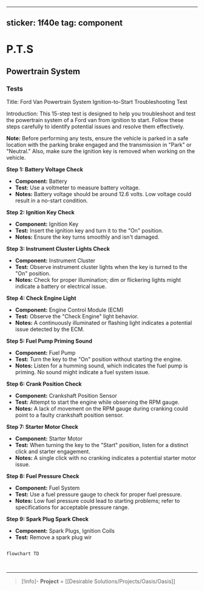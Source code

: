 

---
sticker: 1f40e
tag: component
---


# P.T.S
## Powertrain System


### Tests
Title: Ford Van Powertrain System Ignition-to-Start Troubleshooting Test

Introduction: This 15-step test is designed to help you troubleshoot and test the powertrain system of a Ford van from ignition to start. Follow these steps carefully to identify potential issues and resolve them effectively.

**Note:** Before performing any tests, ensure the vehicle is parked in a safe location with the parking brake engaged and the transmission in "Park" or "Neutral." Also, make sure the ignition key is removed when working on the vehicle.

**Step 1: Battery Voltage Check**

- **Component:** Battery
- **Test:** Use a voltmeter to measure battery voltage.
- **Notes:** Battery voltage should be around 12.6 volts. Low voltage could result in a no-start condition.

**Step 2: Ignition Key Check**

- **Component:** Ignition Key
- **Test:** Insert the ignition key and turn it to the "On" position.
- **Notes:** Ensure the key turns smoothly and isn't damaged.

**Step 3: Instrument Cluster Lights Check**

- **Component:** Instrument Cluster
- **Test:** Observe instrument cluster lights when the key is turned to the "On" position.
- **Notes:** Check for proper illumination; dim or flickering lights might indicate a battery or electrical issue.

**Step 4: Check Engine Light**

- **Component:** Engine Control Module (ECM)
- **Test:** Observe the "Check Engine" light behavior.
- **Notes:** A continuously illuminated or flashing light indicates a potential issue detected by the ECM.

**Step 5: Fuel Pump Priming Sound**

- **Component:** Fuel Pump
- **Test:** Turn the key to the "On" position without starting the engine.
- **Notes:** Listen for a humming sound, which indicates the fuel pump is priming. No sound might indicate a fuel system issue.

**Step 6: Crank Position Check**

- **Component:** Crankshaft Position Sensor
- **Test:** Attempt to start the engine while observing the RPM gauge.
- **Notes:** A lack of movement on the RPM gauge during cranking could point to a faulty crankshaft position sensor.

**Step 7: Starter Motor Check**

- **Component:** Starter Motor
- **Test:** When turning the key to the "Start" position, listen for a distinct click and starter engagement.
- **Notes:** A single click with no cranking indicates a potential starter motor issue.

**Step 8: Fuel Pressure Check**

- **Component:** Fuel System
- **Test:** Use a fuel pressure gauge to check for proper fuel pressure.
- **Notes:** Low fuel pressure could lead to starting problems; refer to specifications for acceptable pressure range.

**Step 9: Spark Plug Spark Check**

- **Component:** Spark Plugs, Ignition Coils
- **Test:** Remove a spark plug wir

```mermaid

flowchart TD

 
```

---
> [!info]-
> **Project** = [[Desirable Solutions/Projects/Oasis/Oasis]]